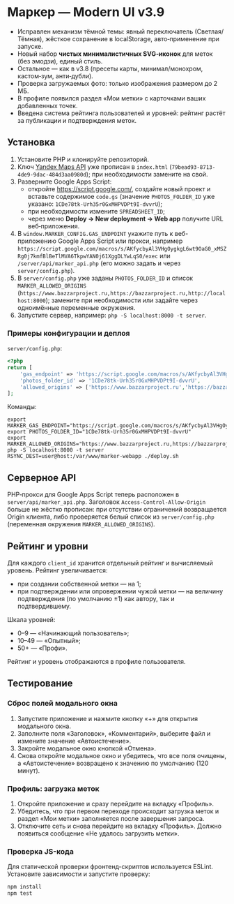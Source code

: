 # Маркер — Modern UI v3.9
- Исправлен механизм тёмной темы: явный переключатель (Светлая/Тёмная), жёсткое сохранение в localStorage, авто‑применение при запуске.
- Новый набор **чистых минималистичных SVG‑иконок** для меток (без эмодзи), единый стиль.
- Остальное — как в v3.8 (пресеты карты, минимал/монохром, кастом‑зум, анти‑дубли).
- Проверка загружаемых фото: только изображения размером до 2 МБ.
- В профиле появился раздел «Мои метки» с карточками ваших добавленных точек.
- Введена система рейтинга пользователей и уровней: рейтинг растёт за публикации и подтверждения меток.

## Установка

1. Установите PHP и клонируйте репозиторий.
2. Ключ [Yandex Maps API](https://developer.tech.yandex.ru/) уже прописан в `index.html` (`79bead93-8713-4de9-9dac-484d3aa0980d`); при необходимости замените на свой.
3. Разверните Google Apps Script:
   - откройте <https://script.google.com/>, создайте новый проект и вставьте содержимое `code.gs` (значение `PHOTOS_FOLDER_ID` уже указано: `1CDe78tk-Urh35r0GxMHPVDPt9I-dvvrU`);
   - при необходимости измените `SPREADSHEET_ID`;
   - через меню **Deploy → New deployment → Web app** получите URL веб‑приложения.
4. В `window.MARKER_CONFIG.GAS_ENDPOINT` укажите путь к веб-приложению Google Apps Script или прокси, например `https://script.google.com/macros/s/AKfycbyAl3VHgOygkgL6wt9OaG0_xMSZRg0j7kmfBlBeTlMVA6TkpwYAN0j61XggDLYwLqS0/exec` или `/server/api/marker_api.php` (его можно задать и через `server/config.php`).
5. В `server/config.php` уже заданы `PHOTOS_FOLDER_ID` и список `MARKER_ALLOWED_ORIGINS` (`https://www.bazzarproject.ru,https://bazzarproject.ru,http://localhost:8000`); замените при необходимости или задайте через одноимённые переменные окружения.
6. Запустите сервер, например: `php -S localhost:8000 -t server`.

### Примеры конфигурации и деплоя

`server/config.php`:

```php
<?php
return [
    'gas_endpoint' => 'https://script.google.com/macros/s/AKfycbyAl3VHgOygkgL6wt9OaG0_xMSZRg0j7kmfBlBeTlMVA6TkpwYAN0j61XggDLYwLqS0/exec',
    'photos_folder_id' => '1CDe78tk-Urh35r0GxMHPVDPt9I-dvvrU',
    'allowed_origins' => ['https://www.bazzarproject.ru','https://bazzarproject.ru','http://localhost:8000']
];
```

Команды:

```
export MARKER_GAS_ENDPOINT="https://script.google.com/macros/s/AKfycbyAl3VHgOygkgL6wt9OaG0_xMSZRg0j7kmfBlBeTlMVA6TkpwYAN0j61XggDLYwLqS0/exec"
export PHOTOS_FOLDER_ID="1CDe78tk-Urh35r0GxMHPVDPt9I-dvvrU"
export MARKER_ALLOWED_ORIGINS="https://www.bazzarproject.ru,https://bazzarproject.ru,http://localhost:8000"
php -S localhost:8000 -t server
RSYNC_DEST=user@host:/var/www/marker-webapp ./deploy.sh
```

## Серверное API

PHP‑прокси для Google Apps Script теперь расположен в `server/api/marker_api.php`.
Заголовок `Access-Control-Allow-Origin` больше не жёстко прописан: при отсутствии ограничений возвращается Origin клиента, либо проверяется белый список из `server/config.php` (переменная окружения `MARKER_ALLOWED_ORIGINS`).

## Рейтинг и уровни

Для каждого `client_id` хранится отдельный рейтинг и вычисляемый уровень.
Рейтинг увеличивается:

- при создании собственной метки — на 1;
- при подтверждении или опровержении чужой метки — на величину подтверждения (по умолчанию ±1) как автору, так и подтвердившему.

Шкала уровней:

- 0–9 — «Начинающий пользователь»;
- 10–49 — «Опытный»;
- 50+ — «Профи».

Рейтинг и уровень отображаются в профиле пользователя.

## Тестирование

### Сброс полей модального окна

1. Запустите приложение и нажмите кнопку «+» для открытия модального окна.
2. Заполните поля «Заголовок», «Комментарий», выберите файл и измените значение «Автоистечение».
3. Закройте модальное окно кнопкой «Отмена».
4. Снова откройте модальное окно и убедитесь, что все поля очищены, а «Автоистечение» возвращено к значению по умолчанию (120 минут).

### Профиль: загрузка меток

1. Откройте приложение и сразу перейдите на вкладку «Профиль».
2. Убедитесь, что при первом переходе происходит загрузка меток и раздел «Мои метки» заполняется после завершения запроса.
3. Отключите сеть и снова перейдите на вкладку «Профиль». Должно появиться сообщение «Не удалось загрузить метки».

### Проверка JS-кода

Для статической проверки фронтенд-скриптов используется ESLint.
Установите зависимости и запустите проверку:

```bash
npm install
npm test
```
